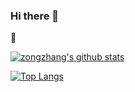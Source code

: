 ### Hi there 👋 

🔭

<!--![Alt text](https://raw.githubusercontent.com/zongzhang/zongzhang/master/images/moon.jpg)-->

[![zongzhang's github stats](https://github-readme-stats.vercel.app/api?username=zongzhang&theme=flag-india&show_icons=true)](https://github.com/anuraghazra/github-readme-stats)

[![Top Langs](https://github-readme-stats.vercel.app/api/top-langs/?username=zongzhang&layout=compact&theme=flag-india)](https://github.com/anuraghazra/github-readme-stats)

<!--
**zongzhang/zongzhang** is a ✨ _special_ ✨ repository because its `README.md` (this file) appears on your GitHub profile.

Here are some ideas to get you started:

- 🔭 I’m currently working on ...
- 🌱 I’m currently learning ...
- 👯 I’m looking to collaborate on ...
- 🤔 I’m looking for help with ...
- 💬 Ask me about ...
- 📫 How to reach me: ...
- 😄 Pronouns: ...
- ⚡ Fun fact: ...
-->
